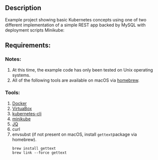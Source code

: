 
## Description

Example project showing basic Kubernetes concepts using one of two different implementation of a simple
REST app backed by MySQL with deployment scripts Minikube:


## Requirements:

### Notes:
1. At this time, the example code has only been tested on Unix operating systems. 
1. All of the following tools are available on macOS via [homebrew](https://brew.sh).
 
### Tools: 
1. [Docker](https://www.docker.com/get-started) 
1. [VirtuaBox](https://www.virtualbox.org)
1. [kubernetes-cli](https://kubernetes.io/docs/tasks/tools/install-kubectl/)
1. [minikube](https://github.com/kubernetes/minikube)
1. [JQ](https://stedolan.github.io/jq/)
1. curl
1. envsubst (if not present on macOS, install `gettext`package via homebrew).
    ``` 
    brew install gettext
    brew link --force gettext
    ``` 
